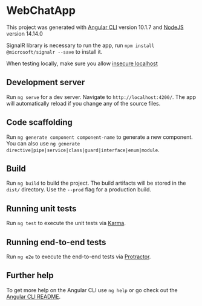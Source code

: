 # WebChatApp

This project was generated with [Angular CLI](https://github.com/angular/angular-cli) version 10.1.7 and [NodeJS](https://nodejs.org/en/download/) version 14.14.0

SignalR library is necessary to run the app, run `npm install @microsoft/signalr --save` to install it.

When testing locally, make sure you allow [insecure localhost](https://superuser.com/questions/772762/how-can-i-disable-security-checks-for-localhost)

## Development server

Run `ng serve` for a dev server. Navigate to `http://localhost:4200/`. The app will automatically reload if you change any of the source files.

## Code scaffolding

Run `ng generate component component-name` to generate a new component. You can also use `ng generate directive|pipe|service|class|guard|interface|enum|module`.

## Build

Run `ng build` to build the project. The build artifacts will be stored in the `dist/` directory. Use the `--prod` flag for a production build.

## Running unit tests

Run `ng test` to execute the unit tests via [Karma](https://karma-runner.github.io).

## Running end-to-end tests

Run `ng e2e` to execute the end-to-end tests via [Protractor](http://www.protractortest.org/).

## Further help

To get more help on the Angular CLI use `ng help` or go check out the [Angular CLI README](https://github.com/angular/angular-cli/blob/master/README.md).

